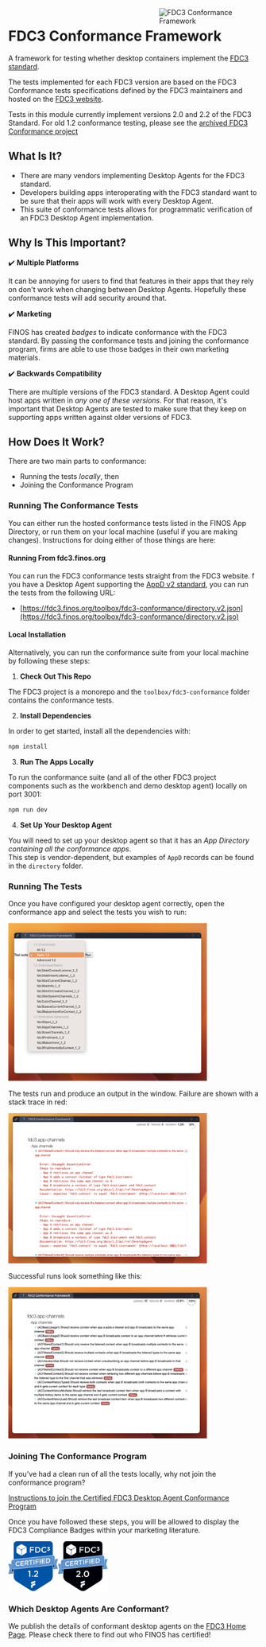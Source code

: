 <img align="right"  title="FDC3 Conformance Framework" width="200px" src="https://landscape.finos.org/logos/fdc3-conformance-framework.svg">

# FDC3 Conformance Framework

A framework for testing whether desktop containers implement the [FDC3 standard](https://fdc3.finos.org/).

The tests implemented for each FDC3 version are based on the FDC3 Conformance tests specifications defined by the FDC3 maintainers and hosted on the [FDC3 website](../../website/docs/api/conformance/Overview.md). 

Tests in this module currently implement versions 2.0 and 2.2 of the FDC3 Standard.  For old 1.2 conformance testing, please see the [archived FDC3 Conformance project](https://github.com/finos/FDC3-Conformance-Framework) 

## What Is It?

- There are many vendors implementing Desktop Agents for the FDC3 standard.
- Developers building apps interoperating with the FDC3 standard want to be sure that their apps will work with every Desktop Agent.
- This suite of conformance tests allows for programmatic verification of an FDC3 Desktop Agent implementation.

## Why Is This Important?

✔️ **Multiple Platforms**

It can be annoying for users to find that features in their apps that they rely on don't work when changing between Desktop Agents.  Hopefully these conformance tests will add security around that.

✔️ **Marketing**

FINOS has created _badges_ to indicate conformance with the FDC3 standard.   By passing the conformance tests and joining the conformance program, firms are able to use those badges in their own marketing materials.

✔️ **Backwards Compatibility**

There are multiple versions of the FDC3 standard.  A Desktop Agent could host apps written in _any one of these versions_.  For that reason, it's important that Desktop Agents are tested to make sure that they keep on supporting apps written against older versions of FDC3.

## How Does It Work?

There are two main parts to conformance:
  
  - Running the tests _locally_, then
  - Joining the Conformance Program

### Running The Conformance Tests

You can either run the hosted conformance tests listed in the FINOS App Directory, or run them on your local machine (useful if you are making changes).  Instructions for doing either of those things are here:

#### Running From fdc3.finos.org

You can run the FDC3 conformance tests straight from the FDC3 website.  f you have a Desktop Agent supporting the [AppD v2 standard](https://fdc3.finos.org/docs/app-directory/spec), you can run the tests from the following URL:

 - [https://fdc3.finos.org/toolbox/fdc3-conformance/directory.v2.json](https://fdc3.finos.org/toolbox/fdc3-conformance/directory.v2.jso)

#### Local Installation

Alternatively, you can run the conformance suite from your local machine by following these steps:

1.  **Check Out This Repo**

The FDC3 project is a monorepo and the `toolbox/fdc3-conformance` folder contains the conformance tests.  

2. **Install Dependencies**

In order to get started, install all the dependencies with:

```sh
npm install
```

3.  **Run The Apps Locally**

To run the conformance suite (and all of the other FDC3 project components such as the workbench and demo desktop agent) locally on port 3001:

```sh
npm run dev
```

4.  **Set Up Your Desktop Agent**

You will need to set up your desktop agent so that it has an _App Directory containing all the conformance apps_.   
This step is vendor-dependent, but examples of `AppD` records can be found in the `directory` folder.

### Running The Tests

Once you have configured your desktop agent correctly, open the conformance app and select the tests you wish to run:

<img src="static/selecting.png" alt="Selecting Tests" width="400px" />

The tests run and produce an output in the window.  Failure are shown with a stack trace in red:

<img src="static/failing.png" alt="Running Tests" width="400px" />

Successful runs look something like this:

<img src="static/running.png" alt="Success" width="400px" />

### Joining The Conformance Program

If you've had a clean run of all the tests locally, why not join the conformance program?

[Instructions to join the Certified FDC3 Desktop Agent Conformance Program](instructions.md)

Once you have followed these steps, you will be allowed to display the FDC3 Compliance Badges within your marketing literature.

<img src="terms-conditions/graphics/1.2/2022_FDC3_CompliantBadge_1.2.png" alt="Conformance with FDC3 1.2" width="100px"><img src="terms-conditions/graphics/2.0/2022_FDC3_CompliantBadge_2.0.png" alt="Conformance with FDC3 2.0"  width="100px">

### Which Desktop Agents Are Conformant?

We publish the details of conformant desktop agents on the [FDC3 Home Page](https://fdc3.finos.org#conformance).  Please check there to find out who FINOS has certified! 

